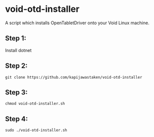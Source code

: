 # void-otd-installer
A script which installs OpenTabletDriver onto your Void Linux machine.

## Step 1:
Install dotnet
## Step 2:
```git clone https://github.com/kapijawastaken/void-otd-installer```
## Step 3:
```chmod void-otd-installer.sh```
## Step 4:
```sudo ./void-otd-installer.sh```
